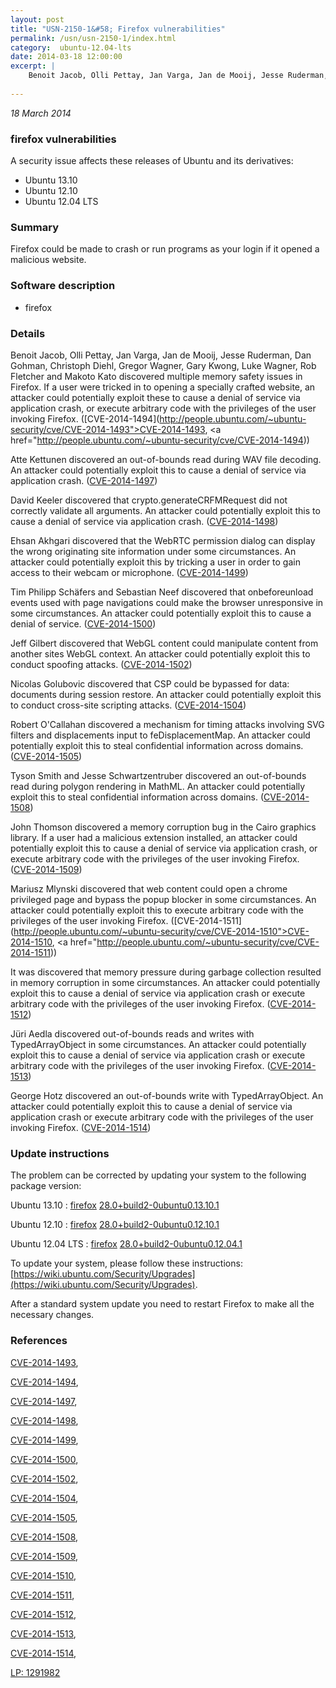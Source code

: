 ```yaml
---
layout: post
title: "USN-2150-1&#58; Firefox vulnerabilities"
permalink: /usn/usn-2150-1/index.html
category:  ubuntu-12.04-lts
date: 2014-03-18 12:00:00
excerpt: |
    Benoit Jacob, Olli Pettay, Jan Varga, Jan de Mooij, Jesse Ruderman, Dan Gohman, Christoph Diehl, Gregor Wagner, Gary Kwong, Luke Wagner, Rob Fletcher and Makoto Kato discovered multiple memory safety issues in Firefox. If a user were tricked in to opening a specially crafted website, an attacker could potentially exploit these to cause a denial of service via application crash, or execute arbitrary code with the privileges of the user invoking Firefox. ([CVE-2014-1494](http://people.ubuntu.com/~ubuntu-security/cve/CVE-2014-1493">CVE-2014-1493</a>, <a href="http://people.ubuntu.com/~ubuntu-security/cve/CVE-2014-1494))
    
--- 
```

 
 

*18 March 2014*

### firefox vulnerabilities

A security issue affects these releases of Ubuntu and its derivatives:

* Ubuntu 13.10
* Ubuntu 12.10
* Ubuntu 12.04 LTS

### Summary

Firefox could be made to crash or run programs as your login if it opened a malicious website.

### Software description

* firefox 

### Details

Benoit Jacob, Olli Pettay, Jan Varga, Jan de Mooij, Jesse Ruderman, Dan Gohman, Christoph Diehl, Gregor Wagner, Gary Kwong, Luke Wagner, Rob Fletcher and Makoto Kato discovered multiple memory safety issues in Firefox. If a user were tricked in to opening a specially crafted website, an attacker could potentially exploit these to cause a denial of service via application crash, or execute arbitrary code with the privileges of the user invoking Firefox. ([CVE-2014-1494](http://people.ubuntu.com/~ubuntu-security/cve/CVE-2014-1493">CVE-2014-1493</a>, <a href="http://people.ubuntu.com/~ubuntu-security/cve/CVE-2014-1494))

Atte Kettunen discovered an out-of-bounds read during WAV file decoding. An attacker could potentially exploit this to cause a denial of service via application crash. ([CVE-2014-1497](http://people.ubuntu.com/~ubuntu-security/cve/CVE-2014-1497))

David Keeler discovered that crypto.generateCRFMRequest did not correctly validate all arguments. An attacker could potentially exploit this to cause a denial of service via application crash. ([CVE-2014-1498](http://people.ubuntu.com/~ubuntu-security/cve/CVE-2014-1498))

Ehsan Akhgari discovered that the WebRTC permission dialog can display the wrong originating site information under some circumstances. An attacker could potentially exploit this by tricking a user in order to gain access to their webcam or microphone. ([CVE-2014-1499](http://people.ubuntu.com/~ubuntu-security/cve/CVE-2014-1499))

Tim Philipp Schäfers and Sebastian Neef discovered that onbeforeunload events used with page navigations could make the browser unresponsive in some circumstances. An attacker could potentially exploit this to cause a denial of service. ([CVE-2014-1500](http://people.ubuntu.com/~ubuntu-security/cve/CVE-2014-1500))

Jeff Gilbert discovered that WebGL content could manipulate content from another sites WebGL context. An attacker could potentially exploit this to conduct spoofing attacks. ([CVE-2014-1502](http://people.ubuntu.com/~ubuntu-security/cve/CVE-2014-1502))

Nicolas Golubovic discovered that CSP could be bypassed for data: documents during session restore. An attacker could potentially exploit this to conduct cross-site scripting attacks. ([CVE-2014-1504](http://people.ubuntu.com/~ubuntu-security/cve/CVE-2014-1504))

Robert O&#39;Callahan discovered a mechanism for timing attacks involving SVG filters and displacements input to feDisplacementMap. An attacker could potentially exploit this to steal confidential information across domains. ([CVE-2014-1505](http://people.ubuntu.com/~ubuntu-security/cve/CVE-2014-1505))

Tyson Smith and Jesse Schwartzentruber discovered an out-of-bounds read during polygon rendering in MathML. An attacker could potentially exploit this to steal confidential information across domains. ([CVE-2014-1508](http://people.ubuntu.com/~ubuntu-security/cve/CVE-2014-1508))

John Thomson discovered a memory corruption bug in the Cairo graphics library. If a user had a malicious extension installed, an attacker could potentially exploit this to cause a denial of service via application crash, or execute arbitrary code with the privileges of the user invoking Firefox. ([CVE-2014-1509](http://people.ubuntu.com/~ubuntu-security/cve/CVE-2014-1509))

Mariusz Mlynski discovered that web content could open a chrome privileged page and bypass the popup blocker in some circumstances. An attacker could potentially exploit this to execute arbitrary code with the privileges of the user invoking Firefox. ([CVE-2014-1511](http://people.ubuntu.com/~ubuntu-security/cve/CVE-2014-1510">CVE-2014-1510</a>, <a href="http://people.ubuntu.com/~ubuntu-security/cve/CVE-2014-1511))

It was discovered that memory pressure during garbage collection resulted in memory corruption in some circumstances. An attacker could potentially exploit this to cause a denial of service via application crash or execute arbitrary code with the privileges of the user invoking Firefox. ([CVE-2014-1512](http://people.ubuntu.com/~ubuntu-security/cve/CVE-2014-1512))

Jüri Aedla discovered out-of-bounds reads and writes with TypedArrayObject in some circumstances. An attacker could potentially exploit this to cause a denial of service via application crash or execute arbitrary code with the privileges of the user invoking Firefox. ([CVE-2014-1513](http://people.ubuntu.com/~ubuntu-security/cve/CVE-2014-1513))

George Hotz discovered an out-of-bounds write with TypedArrayObject. An attacker could potentially exploit this to cause a denial of service via application crash or execute arbitrary code with the privileges of the user invoking Firefox. ([CVE-2014-1514](http://people.ubuntu.com/~ubuntu-security/cve/CVE-2014-1514)) 

### Update instructions

The problem can be corrected by updating your system to the following package version:

Ubuntu 13.10
 : [firefox](https://launchpad.net/ubuntu/+source/firefox) <span> [28.0+build2-0ubuntu0.13.10.1](https://launchpad.net/ubuntu/+source/firefox/28.0+build2-0ubuntu0.13.10.1) </span> 

Ubuntu 12.10
 : [firefox](https://launchpad.net/ubuntu/+source/firefox) <span> [28.0+build2-0ubuntu0.12.10.1](https://launchpad.net/ubuntu/+source/firefox/28.0+build2-0ubuntu0.12.10.1) </span> 

Ubuntu 12.04 LTS
 : [firefox](https://launchpad.net/ubuntu/+source/firefox) <span> [28.0+build2-0ubuntu0.12.04.1](https://launchpad.net/ubuntu/+source/firefox/28.0+build2-0ubuntu0.12.04.1) </span> 

To update your system, please follow these instructions: [https://wiki.ubuntu.com/Security/Upgrades](https://wiki.ubuntu.com/Security/Upgrades).

After a standard system update you need to restart Firefox to make all the necessary changes. 

### References

 
 [CVE-2014-1493](http://people.ubuntu.com/~ubuntu-security/cve/CVE-2014-1493), 

 [CVE-2014-1494](http://people.ubuntu.com/~ubuntu-security/cve/CVE-2014-1494), 

 [CVE-2014-1497](http://people.ubuntu.com/~ubuntu-security/cve/CVE-2014-1497), 

 [CVE-2014-1498](http://people.ubuntu.com/~ubuntu-security/cve/CVE-2014-1498), 

 [CVE-2014-1499](http://people.ubuntu.com/~ubuntu-security/cve/CVE-2014-1499), 

 [CVE-2014-1500](http://people.ubuntu.com/~ubuntu-security/cve/CVE-2014-1500), 

 [CVE-2014-1502](http://people.ubuntu.com/~ubuntu-security/cve/CVE-2014-1502), 

 [CVE-2014-1504](http://people.ubuntu.com/~ubuntu-security/cve/CVE-2014-1504), 

 [CVE-2014-1505](http://people.ubuntu.com/~ubuntu-security/cve/CVE-2014-1505), 

 [CVE-2014-1508](http://people.ubuntu.com/~ubuntu-security/cve/CVE-2014-1508), 

 [CVE-2014-1509](http://people.ubuntu.com/~ubuntu-security/cve/CVE-2014-1509), 

 [CVE-2014-1510](http://people.ubuntu.com/~ubuntu-security/cve/CVE-2014-1510), 

 [CVE-2014-1511](http://people.ubuntu.com/~ubuntu-security/cve/CVE-2014-1511), 

 [CVE-2014-1512](http://people.ubuntu.com/~ubuntu-security/cve/CVE-2014-1512), 

 [CVE-2014-1513](http://people.ubuntu.com/~ubuntu-security/cve/CVE-2014-1513), 

 [CVE-2014-1514](http://people.ubuntu.com/~ubuntu-security/cve/CVE-2014-1514), 

 [LP: 1291982](https://launchpad.net/bugs/1291982)
 

